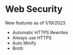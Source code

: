 # Web Security
New features as of 1/19/2023
 - Automatic HTTPS Rewrites
 - Always use HTTPS
 - Auto Minify
 - Brotli
